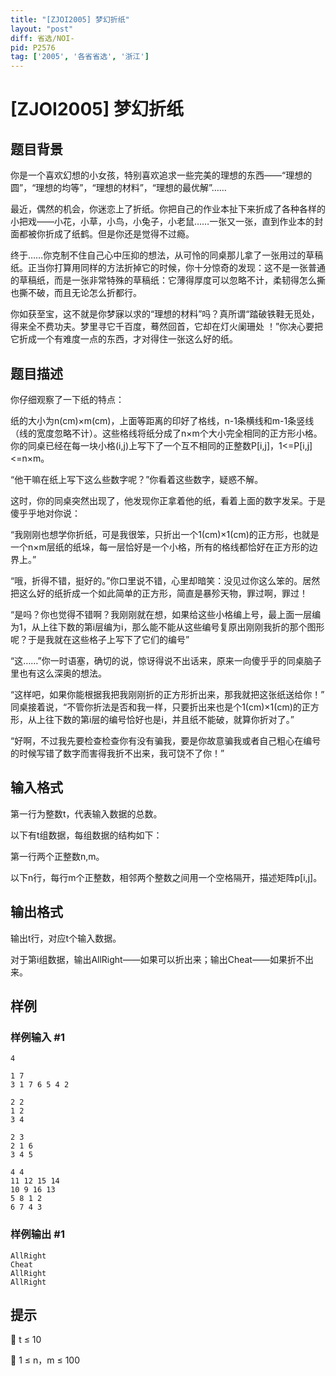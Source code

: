```yaml
---
title: "[ZJOI2005] 梦幻折纸"
layout: "post"
diff: 省选/NOI-
pid: P2576
tag: ['2005', '各省省选', '浙江']
---
```

# [ZJOI2005] 梦幻折纸
## 题目背景

你是一个喜欢幻想的小女孩，特别喜欢追求一些完美的理想的东西——“理想的圆”，“理想的均等”，“理想的材料”，“理想的最优解”……

最近，偶然的机会，你迷恋上了折纸。你把自己的作业本扯下来折成了各种各样的小把戏——小花，小草，小鸟，小兔子，小老鼠……一张又一张，直到作业本的封面都被你折成了纸鹤。但是你还是觉得不过瘾。

终于……你克制不住自己心中压抑的想法，从可怜的同桌那儿拿了一张用过的草稿纸。正当你打算用同样的方法折掉它的时候，你十分惊奇的发现：这不是一张普通的草稿纸，而是一张非常特殊的草稿纸：它薄得厚度可以忽略不计，柔韧得怎么撕也撕不破，而且无论怎么折都行。

你如获至宝，这不就是你梦寐以求的“理想的材料”吗？真所谓“踏破铁鞋无觅处，得来全不费功夫。梦里寻它千百度，蓦然回首，它却在灯火阑珊处 ！”你决心要把它折成一个有难度一点的东西，才对得住一张这么好的纸。

## 题目描述

你仔细观察了一下纸的特点：

纸的大小为n(cm)×m(cm)，上面等距离的印好了格线，n-1条横线和m-1条竖线（线的宽度忽略不计）。这些格线将纸分成了n×m个大小完全相同的正方形小格。你的同桌已经在每一块小格(i,j)上写下了一个互不相同的正整数P[i,j]，1<=P[i,j]<=n×m。

“他干嘛在纸上写下这么些数字呢？”你看着这些数字，疑惑不解。

这时，你的同桌突然出现了，他发现你正拿着他的纸，看着上面的数字发呆。于是傻乎乎地对你说：

“我刚刚也想学你折纸，可是我很笨，只折出一个1(cm)×1(cm)的正方形，也就是一个n×m层纸的纸垛，每一层恰好是一个小格，所有的格线都恰好在正方形的边界上。”

“哦，折得不错，挺好的。”你口里说不错，心里却暗笑：没见过你这么笨的。居然把这么好的纸折成一个如此简单的正方形，简直是暴殄天物，罪过啊，罪过！

“是吗？你也觉得不错啊？我刚刚就在想，如果给这些小格编上号，最上面一层编为1，从上往下数的第i层编为i，那么能不能从这些编号复原出刚刚我折的那个图形呢？于是我就在这些格子上写下了它们的编号”

“这……”你一时语塞，确切的说，惊讶得说不出话来，原来一向傻乎乎的同桌脑子里也有这么深奥的想法。

“这样吧，如果你能根据我把我刚刚折的正方形折出来，那我就把这张纸送给你！” 同桌接着说，“不管你折法是否和我一样，只要折出来也是个1(cm)×1(cm)的正方形，从上往下数的第i层的编号恰好也是i，并且纸不能破，就算你折对了。”

“好啊，不过我先要检查检查你有没有骗我，要是你故意骗我或者自己粗心在编号的时候写错了数字而害得我折不出来，我可饶不了你！”

## 输入格式

第一行为整数t，代表输入数据的总数。

以下有t组数据，每组数据的结构如下：

第一行两个正整数n,m。

以下n行，每行m个正整数，相邻两个整数之间用一个空格隔开，描述矩阵p[i,j]。

## 输出格式

输出t行，对应t个输入数据。

对于第i组数据，输出AllRight——如果可以折出来；输出Cheat——如果折不出来。

## 样例

### 样例输入 #1
```
4

1 7
3 1 7 6 5 4 2

2 2
1 2
3 4

2 3
2 1 6
3 4 5

4 4
11 12 15 14
10 9 16 13
5 8 1 2
6 7 4 3

```
### 样例输出 #1
```
AllRight
Cheat
AllRight
AllRight

```
## 提示

    t ≤ 10

    1 ≤ n，m ≤ 100

